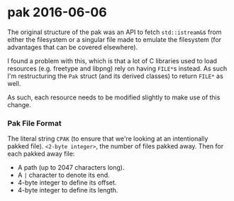 # pak 2016-06-06

The original structure of the pak was an API to fetch `std::istream&`s from
either the filesystem or a singular file made to emulate the filesystem (for
advantages that can be covered elsewhere).

I found a problem with this, which is that a lot of C libraries used to load
resources (e.g. freetype and libpng) rely on having `FILE*`s instead. As such
I'm restructuring the `Pak` struct (and its derived classes) to return `FILE*`
as well.

As such, each resource needs to be modified slightly to make use of this change.

### Pak File Format

The literal string `CPAK` (to ensure that we're looking at an intentionally
pakked file). `<2-byte integer>`, the number of files pakked away. Then for each
pakked away file:

* A path (up to 2047 characters long).
* A `|` character to denote its end.
* 4-byte integer to define its offset.
* 4-byte integer to define its length.
